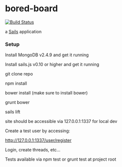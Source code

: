 # bored-board

[![Build Status](https://travis-ci.org/DarthHater/bored-board.svg?branch=master)](https://travis-ci.org/DarthHater/bored-board)

a [Sails](http://sailsjs.org) application

### Setup

Install MongoDB v2.4.9 and get it running

Install sails.js v0.10 or higher and get it running

git clone repo

npm install

bower install (make sure to install bower)

grunt bower

sails lift

site should be accessible via 127.0.0.1:1337 for local dev

Create a test user by accessing: 

http://127.0.0.1:1337/user/register

Login, create threads, etc...

Tests available via npm test or grunt test at project root